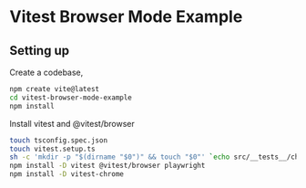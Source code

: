 # Vitest Browser Mode Example

## Setting up

Create a codebase,

```sh
npm create vite@latest
cd vitest-browser-mode-example
npm install
```

Install vitest and @vitest/browser

```sh
touch tsconfig.spec.json
touch vitest.setup.ts
sh -c 'mkdir -p "$(dirname "$0")" && touch "$0"' `echo src/__tests__/chrome.spec.ts`
npm install -D vitest @vitest/browser playwright
npm install -D vitest-chrome
```
